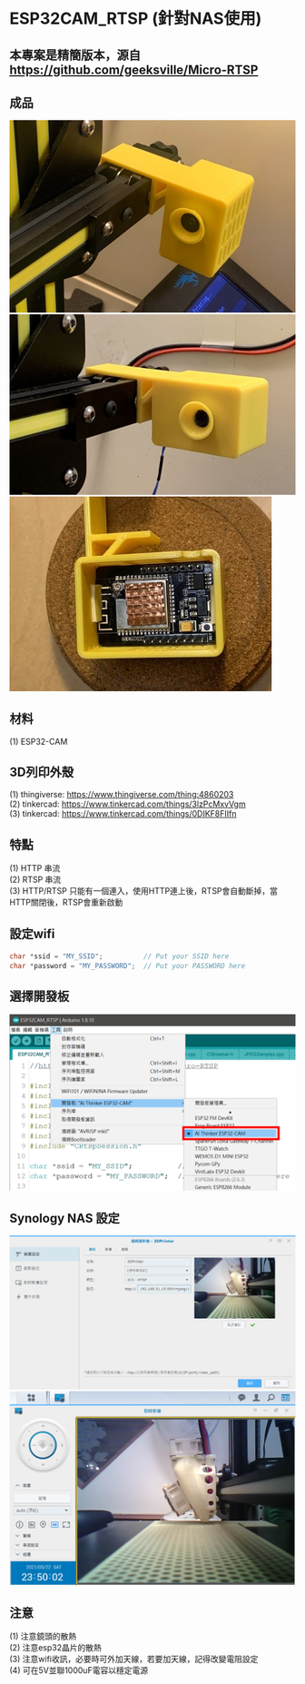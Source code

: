 # ESP32CAM_RTSP (針對NAS使用)

## 本專案是精簡版本，源自 https://github.com/geeksville/Micro-RTSP  

## 成品
![image](https://github.com/Chihhao/ESP32CAM_RTSP/blob/main/image/2.jpg)  
![image](https://github.com/Chihhao/ESP32CAM_RTSP/blob/main/image/4.jpg)  
![image](https://github.com/Chihhao/ESP32CAM_RTSP/blob/main/image/3.jpg)  

## 材料
(1) ESP32-CAM  

## 3D列印外殼
(1) thingiverse: https://www.thingiverse.com/thing:4860203  
(2) tinkercad: https://www.tinkercad.com/things/3lzPcMxvVgm  
(3) tinkercad: https://www.tinkercad.com/things/0DIKF8FIIfn  

## 特點
(1) HTTP 串流  
(2) RTSP 串流  
(3) HTTP/RTSP 只能有一個連入，使用HTTP連上後，RTSP會自動斷掉，當HTTP關閉後，RTSP會重新啟動  

## 設定wifi
```C++
char *ssid = "MY_SSID";          // Put your SSID here
char *password = "MY_PASSWORD";  // Put your PASSWORD here
```

## 選擇開發板
![image](https://github.com/Chihhao/ESP32CAM_RTSP/blob/main/image/1.png)

## Synology NAS 設定
![image](https://github.com/Chihhao/ESP32CAM_RTSP/blob/main/image/6.png)
![image](https://github.com/Chihhao/ESP32CAM_RTSP/blob/main/image/5.png)

## 注意
(1) 注意鏡頭的散熱  
(2) 注意esp32晶片的散熱  
(3) 注意wifi收訊，必要時可外加天線，若要加天線，記得改變電阻設定  
(4) 可在5V並聯1000uF電容以穩定電源  

